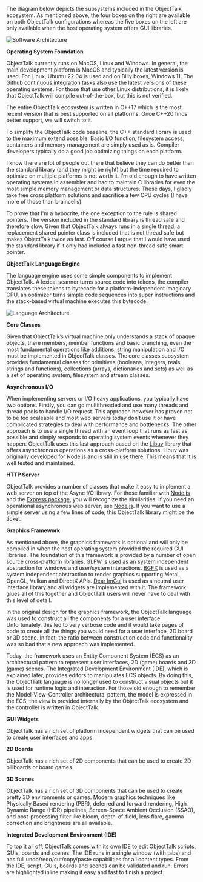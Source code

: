 The diagram below depicts the subsystems included in the ObjectTalk ecosystem.
As mentioned above, the four boxes on the right are available on both ObjectTalk
configurations whereas the five boxes on the left are only available when the
host operating system offers GUI libraries.

![Software Architecture](img/software-architecture.png)

**Operating System Foundation**

ObjectTalk currently runs on MacOS, Linux and Windows. In general, the main development
platform is MacOS and typically the latest version is used.
For Linux, Ubuntu 22.04 is used and on Billy boxes, Windows 11. The Github continuous
integration tasks also use the latest versions of these operating systems. For those
that use other Linux distributions, it is likely that ObjectTalk will compile out-of-the-box,
but this is not verified.

The entire ObjectTalk ecosystem is written in C++17 which is the most recent version that
is best supported on all platforms. Once C++20 finds better support, we will switch to it.

To simplify the ObjectTalk code baseline, the C++ standard library is used to the maximum
extend possible. Basic I/O function, filesystem access, containers and memory management
are simply used as is. Compiler developers typically do a good job optimizing things on each platform.

I know there are lot of people out there that believe they can do better than the standard library
(and they might be right) but the time required to optimize on multiple platforms is not worth it.
I’m old enough to have written operating systems in assembler and had to maintain C libraries
for even the most simple memory management or data structures. These days, I gladly take free
cross platform solutions and sacrifice a few CPU cycles (I have more of those than braincells).

To prove that I'm a hypocrite, the one exception to the rule is shared pointers. The version
included in the standard library is thread safe and therefore slow. Given that ObjectTalk always
runs in a single thread, a replacement shared pointer class is included that is not thread safe but
makes ObjectTalk twice as fast. Off course I argue that I would have used the standard library
if it only had included a fast non-thread safe smart pointer.

**ObjectTalk Language Engine**

The language engine uses some simple components to implement ObjectTalk. A lexical scanner turns
source code into tokens, the compiler translates these tokens to bytecode for a platform-independent
imaginary CPU, an optimizer turns simple code sequences into super instructions and the stack-based
virtual machine executes this bytecode.

![Language Architecture](img/language-architecture.png)

**Core Classes**

Given that ObjectTalk’s virtual machine only understands a stack of opaque objects, there members,
member functions and basic branching, even the most fundamental operations like additions,
string manipulation and I/O must be implemented in ObjectTalk classes. The core classes subsystem
provides fundamental classes for primitives (booleans, integers, reals, strings and functions),
collections (arrays, dictionaries and sets) as well as a set of operating system, filesystem and
stream classes.

**Asynchronous I/O**

When implementing servers or I/O heavy applications, you typically have two options. Firstly,
you can go multithreaded and use many threads and thread pools to handle I/O request.
This approach however has proven not to be too scaleable and most web servers today don’t use it
or have complicated strategies to deal with performance and bottlenecks. The other approach is
to use a single thread with an event loop that runs as fast as possible and simply responds to
operating system events whenever they happen. ObjectTalk uses this last approach based on the
[Libuv](http://docs.libuv.org/) library that offers asynchronous operations as a cross-platform
solutions. Libuv was originally developed for [Node.js](https://nodejs.org/) and is still in use
there. This means that it is well tested and maintained.

**HTTP Server**

ObjectTalk provides a number of classes that make it easy to implement a web server on top of
the Async I/O library. For those familiar with [Node.js](https://nodejs.org/) and the
[Express package](https://expressjs.com), you will recognize the similarities. If you need an
operational asynchronous web server, use [Node.js](https://nodejs.org/). If you want to use a
simple server using a few lines of code, this ObjectTalk library might be the ticket.

**Graphics Framework**

As mentioned above, the graphics framework is optional and will only be compiled in when the
host operating system provided the required GUI libraries. The foundation of this framework
is provided by a number of open source cross-platform libraries. [GLFW](https://www.glfw.org)
is used as an system independent abstraction for windows and user/system interactions.
[BGFX](https://github.com/bkaradzic/bgfx) is used as a system independent abstraction to render
graphics supporting Metal, OpenGL, Vulkan and DirectX APIs. [Dear ImGui](https://github.com/ocornut/imgui)
is used as a neutral user interface library and all widgets are implemented with it.
The framework glues all of this together and ObjectTalk users will never have to deal with this level of detail.

In the original design for the graphics framework, the ObjectTalk language was used to construct all
the components for a user interface. Unfortunately, this led to very verbose code and it would take
pages of code to create all the things you would need for a user interface, 2D board or 3D scene.
In fact, the ratio between construction code and functionality was so bad that a new approach was implemented.

Today, the framework uses an Entity Component System (ECS) as an architectural pattern to represent
user interfaces, 2D (game) boards and 3D (game) scenes. The Integrated Development Environment (IDE),
which is explained later, provides editors to manipulates ECS objects. By doing this, the ObjectTalk
language is no longer used to construct visual objects but it is used for runtime logic and interaction.
For those old enough to remember the Model-View-Controller architectural pattern, the model is expressed
in the ECS, the view is provided internally by the ObjectTalk ecosystem and the controller is written in ObjectTalk.

**GUI Widgets**

ObjectTalk has a rich set of platform independent widgets that can be used to create user interfaces and apps.

**2D Boards**

ObjectTalk has a rich set of 2D components that can be used to create 2D billboards or board games.

**3D Scenes**

ObjectTalk has a rich set of 3D components that can be used to create pretty 3D environments or games.
Modern graphics techniques like Physically Based rendering (PBR), deferred and forward rendering,
High Dynamic Range (HDR) pipelines, Screen-Space Ambient Occlusion (SSAO), and post-processing filter
like bloom, depth-of-field, lens flare, gamma correction and brightness are all available.

**Integrated Development Environment (IDE)**

To top it all off, ObjectTalk comes with its own IDE to edit ObjectTalk scripts, GUIs, boards and scenes.
The IDE runs in a single window (with tabs) and has full undo/redo/cut/copy/paste capabilities
for all content types. From the IDE, script, GUIs, boards and scenes can be validated and run.
Errors are highlighted inline making it easy and fast to finish a project.
